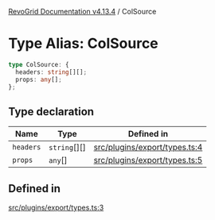[RevoGrid Documentation v4.13.4](README.md) / ColSource

# Type Alias: ColSource

```ts
type ColSource: {
  headers: string[][];
  props: any[];
};
```

## Type declaration

| Name | Type | Defined in |
| ------ | ------ | ------ |
| `headers` | `string`[][] | [src/plugins/export/types.ts:4](https://github.com/revolist/revogrid/blob/325e86c31155d90566dec588c08b121b0ae7657a/src/plugins/export/types.ts#L4) |
| `props` | `any`[] | [src/plugins/export/types.ts:5](https://github.com/revolist/revogrid/blob/325e86c31155d90566dec588c08b121b0ae7657a/src/plugins/export/types.ts#L5) |

## Defined in

[src/plugins/export/types.ts:3](https://github.com/revolist/revogrid/blob/325e86c31155d90566dec588c08b121b0ae7657a/src/plugins/export/types.ts#L3)
